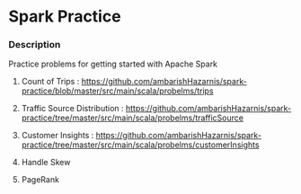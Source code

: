 # Spark Practice

### Description
Practice problems for getting started with Apache Spark



1. Count of Trips :
https://github.com/ambarishHazarnis/spark-practice/blob/master/src/main/scala/probelms/trips

2. Traffic Source Distribution : https://github.com/ambarishHazarnis/spark-practice/tree/master/src/main/scala/probelms/trafficSource

3. Customer Insights : https://github.com/ambarishHazarnis/spark-practice/tree/master/src/main/scala/probelms/customerInsights

4. Handle Skew

5. PageRank
